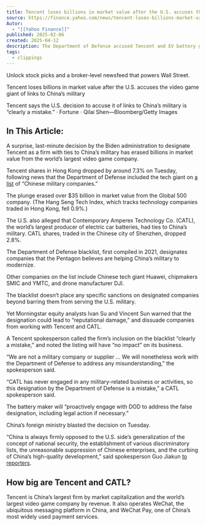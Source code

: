 ```yaml
---
title: Tencent loses billions in market value after the U.S. accuses the video game giant of links to China’s military
source: https://finance.yahoo.com/news/tencent-loses-billions-market-value-101912419.html
Autor:
  - "[[Yahoo Finance]]"
published: 2025-02-06
created: 2025-04-12
description: The Department of Defense accused Tencent and EV battery giant CATL of having ties to China’s military. Tencent calls the decision “clearly a mistake.”
tags:
  - clippings
---
```

Unlock stock picks and a broker-level newsfeed that powers Wall Street.

Tencent loses billions in market value after the U.S. accuses the video game giant of links to China’s military

Tencent says the U.S. decision to accuse it of links to China’s military is “clearly a mistake.” · Fortune · Qilai Shen—Bloomberg/Getty Images

## In This Article:

A surprise, last-minute decision by the Biden administration to designate Tencent as a firm with ties to China’s military has erased billions in market value from the world’s largest video game company.

Tencent shares in Hong Kong dropped by around 7.3% on Tuesday, following news that the Department of Defense included the tech giant on [a list](https://public-inspection.federalregister.gov/2025-00070.pdf) of “Chinese military companies.”

The plunge erased over $35 billion in market value from the Global 500 company. (The Hang Seng Tech Index, which tracks technology companies traded in Hong Kong, fell 0.9%.)

The U.S. also alleged that Contemporary Amperex Technology Co. (CATL), the world’s largest producer of electric car batteries, had ties to China’s military. CATL shares, traded in the Chinese city of Shenzhen, dropped 2.8%.

The Department of Defense blacklist, first compiled in 2021, designates companies that the Pentagon believes are helping China’s military to modernize.

Other companies on the list include Chinese tech giant Huawei, chipmakers SMIC and YMTC, and drone manufacturer DJI.

The blacklist doesn’t place any specific sanctions on designated companies beyond barring them from serving the U.S. military.

Yet Morningstar equity analysts Ivan Su and Vincent Sun warned that the designation could lead to “reputational damage,” and dissuade companies from working with Tencent and CATL.

A Tencent spokesperson called the firm’s inclusion on the blacklist “clearly a mistake,” and noted the listing will have “no impact” on its business.

“We are not a military company or supplier … We will nonetheless work with the Department of Defense to address any misunderstanding,” the spokesperson said.

“CATL has never engaged in any military-related business or activities, so this designation by the Department of Defense is a mistake,” a CATL spokesperson said.

The battery maker will “proactively engage with DOD to address the false designation, including legal action if necessary.”

China’s foreign ministry blasted the decision on Tuesday.

“China is always firmly opposed to the U.S. side’s generalization of the concept of national security, the establishment of various discriminatory lists, the unreasonable suppression of Chinese enterprises, and the curbing of China’s high-quality development,” said spokesperson Guo Jiakun [to reporters](https://www.straitstimes.com/asia/east-asia/china-blasts-suppression-after-us-adds-tencent-catl-to-military-companies-list).

## How big are Tencent and CATL?

Tencent is China’s largest firm by market capitalization and the world’s largest video game company by revenue. It also operates WeChat, the ubiquitous messaging platform in China, and WeChat Pay, one of China’s most widely used payment services.